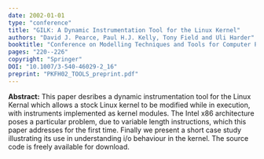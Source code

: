 ```yaml
---
date: 2002-01-01
type: "conference"
title: "GILK: A Dynamic Instrumentation Tool for the Linux Kernel"
authors: "David J. Pearce, Paul H.J. Kelly, Tony Field and Uli Harder"
booktitle: "Conference on Modelling Techniques and Tools for Computer Performance Evaluation (TOOLS)"
pages: "220--226"
copyright: "Springer"
DOI: "10.1007/3-540-46029-2_16"
preprint: "PKFH02_TOOLS_preprint.pdf"
---
```


**Abstract:**  This paper desribes a dynamic instrumentation tool for the Linux Kernal which allows a stock Linux kernel to be modified while in execution, with instruments implemented as kernel modules.  The Intel x86 architecture poses a particular problem, due to variable length instructions, which this paper addresses for the first time.  Finally we present a short case study illustrating its use in understanding i/o behaviour in the kernel.  The source code is freely available for download.